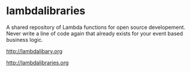 lambdalibraries
===============

A shared repository of Lambda functions for open source developement. Never write a line of code again that already exists for your event based business logic.

http://lambdalibary.org

http://lambdalibraries.org
